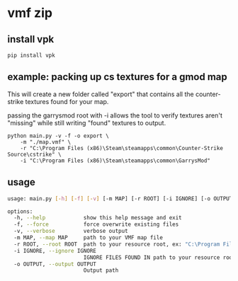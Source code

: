 # vmf zip

## install vpk

```
pip install vpk
```

## example: packing up cs textures for a gmod map

This will create a new folder called "export" that contains all the counter-strike textures found for your map.

passing the garrysmod root with -i allows the tool to verify textures aren't "missing" while still writing "found" textures to output.

```
python main.py -v -f -o export \
    -m "./map.vmf" \
    -r "C:\Program Files (x86)\Steam\steamapps\common\Counter-Strike Source\cstrike" \
    -i "C:\Program Files (x86)\Steam\steamapps\common\GarrysMod"
```

## usage

```sh
usage: main.py [-h] [-f] [-v] [-m MAP] [-r ROOT] [-i IGNORE] [-o OUTPUT]

options:
  -h, --help            show this help message and exit
  -f, --force           force overwrite existing files
  -v, --verbose         verbose output
  -m MAP, --map MAP     path to your VMF map file
  -r ROOT, --root ROOT  path to your resource root, ex: "C:\Program Files (x86)\Steam\steamapps\common\Counter-Strike Source\cstrike"
  -i IGNORE, --ignore IGNORE
                        IGNORE FILES FOUND IN path to your resource root, ex: "C:\Program Files (x86)\Steam\steamapps\common\GarrysMod"
  -o OUTPUT, --output OUTPUT
                        Output path
```
